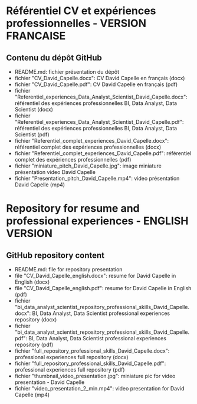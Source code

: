 <h1>Référentiel CV et expériences professionnelles - VERSION FRANCAISE</h1>
  
<h2>Contenu du dépôt GitHub</h2>

- README.md: fichier présentation du dépôt
- fichier "CV_David_Capelle.docx": CV David Capelle en français (docx)
- fichier "CV_David_Capelle.pdf": CV David Capelle en français (pdf)
- fichier "Referentiel_experiences_Data_Analyst_Scientist_David_Capelle.docx": référentiel des expériences professionnelles BI, Data Analyst, Data Scientist (docx)
- fichier "Referentiel_experiences_Data_Analyst_Scientist_David_Capelle.pdf": référentiel des expériences professionnelles BI, Data Analyst, Data Scientist (pdf)
- fichier "Referentiel_complet_experiences_David_Capelle.docx": référentiel complet des expériences professionnelles (docx)
- fichier "Referentiel_complet_experiences_David_Capelle.pdf": référentiel complet des expériences professionnelles (pdf)
- fichier "miniature_pitch_David_Capelle.jpg": image miniature présentation video David Capelle
- fichier "Presentation_pitch_David_Capelle.mp4": video présentation David Capelle (mp4)

<h1>Repository for resume and professional experiences - ENGLISH VERSION</h1>
  
<h2>GitHub repository content</h2>

- README.md: file for repository presentation
- file "CV_David_Capelle_english.docx": resume for David Capelle in English (docx)
- file "CV_David_Capelle_english.pdf": resume for  David Capelle in English (pdf)
- fichier "bi_data_analyst_scientist_repository_professional_skills_David_Capelle.docx": BI, Data Analyst, Data Scientist professional experiences repository (docx)
- fichier "bi_data_analyst_scientist_repository_professional_skills_David_Capelle.pdf": BI, Data Analyst, Data Scientist professional experiences repository (pdf)
- fichier "full_repository_professional_skills_David_Capelle.docx": professional experiences full repository (docx)
- fichier "full_repository_professional_skills_David_Capelle.pdf": professional experiences full repository (pdf)
- fichier "thumbnail_video_presentation.jpg": miniature pic for video presentation - 	David Capelle
- fichier "video_presentation_2_min.mp4": video presentation for David Capelle (mp4)

